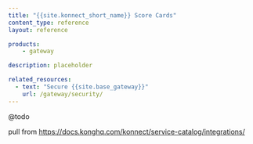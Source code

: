 ```yaml
---
title: "{{site.konnect_short_name}} Score Cards"
content_type: reference
layout: reference

products:
    - gateway

description: placeholder

related_resources:
  - text: "Secure {{site.base_gateway}}"
    url: /gateway/security/
---
```


@todo

pull from https://docs.konghq.com/konnect/service-catalog/integrations/